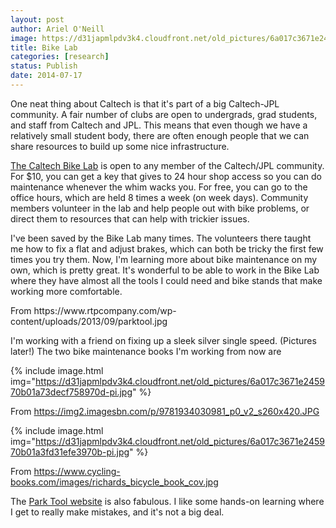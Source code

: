 ```yaml
---
layout: post
author: Ariel O'Neill
image: https://d31japmlpdv3k4.cloudfront.net/old_pictures/6a017c3671e245970b01a3fd31ede5970b-pi.jpg
title: Bike Lab
categories: [research]
status: Publish
date: 2014-07-17
---
```



One neat thing about Caltech is that it's part of a big Caltech-JPL community. A fair number of clubs are open to undergrads, grad students, and staff from Caltech and JPL. This means that even though we have a relatively small student body, there are often enough people that we can share resources to build up some nice infrastructure.

<a href="https://caltechbikelab.blogspot.com/p/about-club.html" target="_self">The Caltech Bike Lab</a> is open to any member of the Caltech/JPL community. For $10, you can get a key that gives to 24 hour shop access so you can do maintenance whenever the whim wacks you. For free, you can go to the office hours, which are held 8 times a week (on week days). Community members volunteer in the lab and help people out with bike problems, or direct them to resources that can help with trickier issues.

I've been saved by the Bike Lab many times. The volunteers there taught me how to fix a flat and adjust brakes, which can both be tricky the first few times you try them. Now, I'm learning more about bike maintenance on my own, which is pretty great. It's wonderful to be able to work in the Bike Lab where they have almost all the tools I could need and bike stands that make working more comfortable.

<div class="photo-caption caption-xid-6a017c3671e245970b01a3fd31ede5970b">From https://www.rtpcompany.com/wp-content/uploads/2013/09/parktool.jpg

I'm working with a friend on fixing up a sleek silver single speed. (Pictures later!) The two bike maintenance books I'm working from now are


{% include image.html img="https://d31japmlpdv3k4.cloudfront.net/old_pictures/6a017c3671e245970b01a73decf758970d-pi.jpg" %}<div class="photo-caption caption-xid-6a017c3671e245970b01a73decf758970d" id="caption-xid-6a017c3671e245970b01a73decf758970d">From https://img2.imagesbn.com/p/9781934030981_p0_v2_s260x420.JPG


{% include image.html img="https://d31japmlpdv3k4.cloudfront.net/old_pictures/6a017c3671e245970b01a3fd31efe3970b-pi.jpg" %}<div class="photo-caption caption-xid-6a017c3671e245970b01a3fd31efe3970b" id="caption-xid-6a017c3671e245970b01a3fd31efe3970b">From https://www.cycling-books.com/images/richards_bicycle_book_cov.jpg

The <a href="https://www.parktool.com/blog/repair-help" target="_self">Park Tool website</a> is also fabulous. I like some hands-on learning where I get to really make mistakes, and it's not a big deal.

